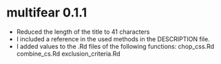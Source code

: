 # multifear 0.1.1

*  Reduced the length of the title to 41 characters
* I included a reference in the used methods in the DESCRIPTION file.
* I added values to the .Rd files of the following functions: 
      chop_css.Rd
      combine_cs.Rd
      exclusion_criteria.Rd
